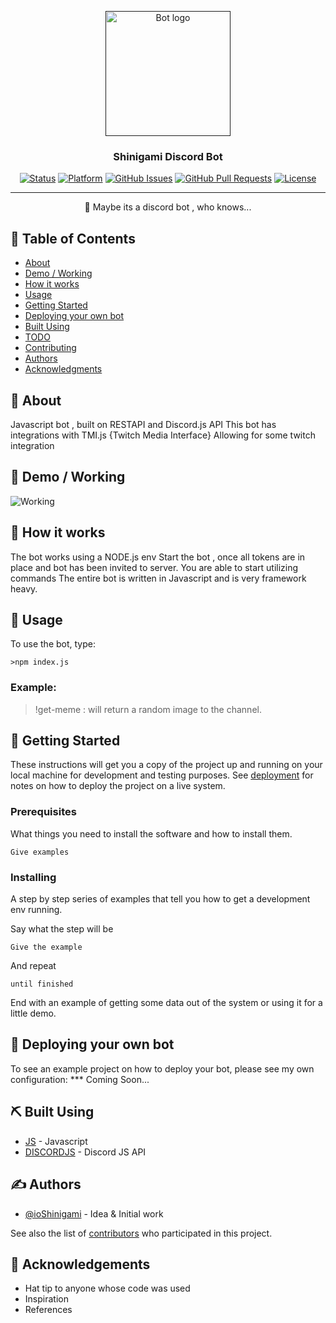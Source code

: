 <p align="center">
  <a href="" rel="noopener">
 <img width=200px height=200px src="https://i.imgur.com/FxL5qM0.jpg" alt="Bot logo"></a>
</p>

<h3 align="center">Shinigami Discord Bot</h3>

<div align="center">

[![Status](https://img.shields.io/badge/status-active-success.svg)]()
[![Platform](https://img.shields.io/badge/node-%3E%3D%206.0.0-brightgreen)]()
[![GitHub Issues](https://img.shields.io/github/issues/ioShinigami/discordBot.svg)](https://github.com/ioShinigami/discordBot/issues)
[![GitHub Pull Requests](https://img.shields.io/github/issues-pr/ioShinigami/discordBot.svg)](https://github.com/ioShinigami/discordBot/pulls)
[![License](https://img.shields.io/badge/license-MIT-blue.svg)](/LICENSE)

</div>

---

<p align="center"> 🤖 Maybe its a discord bot , who knows...
    <br> 
</p>

## 📝 Table of Contents

- [About](#about)
- [Demo / Working](#demo)
- [How it works](#working)
- [Usage](#usage)
- [Getting Started](#getting_started)
- [Deploying your own bot](#deployment)
- [Built Using](#built_using)
- [TODO](../TODO.md)
- [Contributing](../CONTRIBUTING.md)
- [Authors](#authors)
- [Acknowledgments](#acknowledgement)

## 🧐 About <a name = "about"></a>

Javascript bot , built on RESTAPI and Discord.js API
This bot has integrations with TMI.js {Twitch Media Interface}
Allowing for some twitch integration

## 🎥 Demo / Working <a name = "demo"></a>

![Working](https://i.imgur.com/hFv64ck.gif)

## 💭 How it works <a name = "working"></a>

The bot works using a NODE.js env
Start the bot , once all tokens are in place and bot has been invited to server. You are able to start utilizing commands
The entire bot is written in Javascript and is very framework heavy.

## 🎈 Usage <a name = "usage"></a>

To use the bot, type:

```
>npm index.js 
```

### Example:

> !get-meme : will return a random image to the channel.

## 🏁 Getting Started <a name = "getting_started"></a>

These instructions will get you a copy of the project up and running on your local machine for development and testing purposes. See [deployment](#deployment) for notes on how to deploy the project on a live system.

### Prerequisites

What things you need to install the software and how to install them.

```
Give examples
```

### Installing

A step by step series of examples that tell you how to get a development env running.

Say what the step will be

```
Give the example
```

And repeat

```
until finished
```

End with an example of getting some data out of the system or using it for a little demo.

## 🚀 Deploying your own bot <a name = "deployment"></a>

To see an example project on how to deploy your bot, please see my own configuration:
*** Coming Soon...

## ⛏️ Built Using <a name = "built_using"></a>

- [JS](https://www.javascript.com/) - Javascript
- [DISCORDJS](https://discord.js.org/#/) - Discord JS API

## ✍️ Authors <a name = "authors"></a>

- [@ioShinigami](https://github.com/ioShinigami) - Idea & Initial work

See also the list of [contributors](https://github.com/ioShinigami/discordBot/contributors) who participated in this project.

## 🎉 Acknowledgements <a name = "acknowledgement"></a>

- Hat tip to anyone whose code was used
- Inspiration
- References
